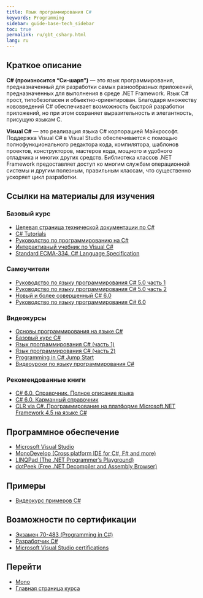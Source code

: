 ```yaml
---
title: Язык программирования С#
keywords: Programming
sidebar: guide-base-tech_sidebar
toc: true
permalink: ru/gbt_csharp.html
lang: ru
---
```


## Краткое описание

**C# (произносится “Си-шарп”)** — это язык программирования, предназначенный для разработки самых разнообразных приложений, предназначенных для выполнения в среде .NET Framework. Язык C# прост, типобезопасен и объектно-ориентирован. Благодаря множеству нововведений C# обеспечивает возможность быстрой разработки приложений, но при этом сохраняет выразительность и элегантность, присущую языкам C.

**Visual C#** — это реализация языка C# корпорацией Майкрософт. Поддержка Visual C# в Visual Studio обеспечивается с помощью полнофункционального редактора кода, компилятора, шаблонов проектов, конструкторов, мастеров кода, мощного и удобного отладчика и многих других средств. Библиотека классов .NET Framework предоставляет доступ ко многим службам операционной системы и другим полезным, правильным классам, что существенно ускоряет цикл разработки.

##  Ссылки на материалы для изучения

### Базовый курс

* [Целевая страница технической документации по C#](https://msdn.microsoft.com/ru-ru/library/kx37x362.aspx)
* [C# Tutorials](https://msdn.microsoft.com/en-us/library/aa288436(v=vs.71).aspx)
* [Руководство по программированию на C#](https://msdn.microsoft.com/ru-ru/library/67ef8sbd.aspx)
* [Интерактивный учебник по Visual C#](https://msdn.microsoft.com/ru-ru/library/bb383962(v=vs.90).aspx)
* [Standard ECMA-334. C# Language Specification](http://www.ecma-international.org/publications/standards/Ecma-334.htm)

### Самоучители

* [Руководство по языку программирования С# 5.0 часть 1](https://professorweb.ru/my/csharp/charp_theory/level1/index.php)
* [Руководство по языку программирования С# 5.0 часть 2](https://professorweb.ru/my/csharp/charp_theory/level1/index1.php)
* [Новый и более совершенный C# 6.0](https://msdn.microsoft.com/ru-ru/magazine/dn802602.aspx)
* [Руководство по языку программирования С# 6.0](http://metanit.com/sharp/tutorial/)

### Видеокурсы

* [Основы программирования на языке С#](https://mva.microsoft.com/ru/training-courses/--8590?l=lSmM2020_304984382)
* [Базовый курс C#](https://www.youtube.com/watch?v=zCg1PnBoTJo&list=PLtjuvkyFrt5WjvySK8HinYjyTObam4ROY)
* [Язык программирования C# (часть 1)](https://mva.microsoft.com/ru/training-courses/-c-1-8669?l=MAuqZiG1_4404984382)
* [Язык программирования C# (часть 2)](https://mva.microsoft.com/ru/training-courses/-c-2-8877?l=ATbUZg02_6104984382)
* [Programming in C# Jump Start](https://mva.microsoft.com/en-US/training-courses/programming-in-c-jump-start-14254?l=MqbQvzSfB_1500115888)
* [Видеоуроки по языку программирования C#](https://www.youtube.com/playlist?list=PLWCoo5SF-qAMDIAqikhB2hvIytrMiR5TC)

### Рекомендованные книги

* [C# 6.0. Справочник. Полное описание языка](http://www.ozon.ru/context/detail/id/135794222/)
* [C# 6.0. Карманный справочник](http://www.ozon.ru/context/detail/id/34820810/)
* [CLR via C#. Программирование на платформе Microsoft.NET Framework 4.5 на языке C#](http://www.ozon.ru/context/detail/id/21236101/)

## Программное обеспечение

* [Microsoft Visual Studio](https://www.visualstudio.com/)
* [MonoDevelop (Cross platform IDE for C#, F# and more)](http://www.monodevelop.com/)
* [LINQPad (The .NET Programmer’s Playground)](https://www.linqpad.net/)
* [dotPeek (Free .NET Decompiler and Assembly Browser)](https://www.jetbrains.com/decompiler/)

## Примеры

* [Видеокурс примеров C#](https://www.youtube.com/playlist?list=PLWCoo5SF-qAN-mySVH6p7X0YPvMr8U1OU)

## Возможности по сертификации

* [Экзамен 70-483 (Programming in C#)](https://www.microsoft.com/ru-ru/learning/exam-70-483.aspx)
* [Разработчик C#](https://geekbrains.ru/professions/microsoft_developer)
* [Microsoft Visual Studio certifications](https://www.microsoft.com/en-us/learning/visual-studio-certification.aspx)

## Перейти

* [Mono](gbt_mono.html)
* [Главная страница курса](gbt_landing-page.html)
